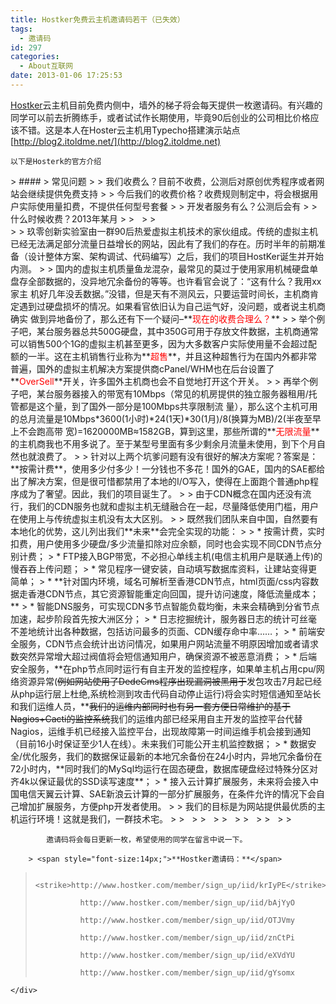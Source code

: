 ```yaml
---
title: Hostker免费云主机邀请码若干（已失效）
tags:
  - 邀请码
id: 297
categories:
  - About互联网
date: 2013-01-06 17:25:53
---
```


[Hostker](http://www.hostker.com)云主机目前免费内侧中，墙外的梯子将会每天提供一枚邀请码。有兴趣的同学可以前去折腾练手，或者试试作长期使用，毕竟90后创业的公司相比价格应该不错。这是本人在Hoster云主机用Typecho搭建演示站点 [http://blog2.itoldme.net/](http://blog2.itoldme.net)

	以下是Hosterk的官方介绍

<div class="noticeboxalt">
	<div class="innernotice">
		> #### 
> 				常见问题
> 
> 				我们收费么？目前不收费，公测后对原创优秀程序或者网站会继续提供免费支持
> 
> 				今后我们的收费价格？收费规则制定中，将会根据用户实际使用量扣费，不提供任何型号套餐
> 
> 				开发者服务有么？公测后会有
> 
> 				什么时候收费？2013年某月
> 
> 				&nbsp;
> 
> 			<div class="entry-content">
> 
> 					玖零创新实验室由一群90后热爱虚拟主机技术的家伙组成。传统的虚拟主机已经无法满足部分流量日益增长的网站，因此有了我们的存在。历时半年的前期准备（设计整体方案、架构调试、代码编写）之后，我们的项目HostKer诞生并开始内测。
> 
> 					国内的虚拟主机质量鱼龙混杂，最常见的莫过于使用家用机械硬盘单盘存全部数据的，没异地冗余备份的等等。也许看官会说了：&ldquo;这有什么？我用xx家主 机好几年没丢数据。&rdquo;没错，但是天有不测风云，只要运营时间长，主机商肯定遇到过硬盘损坏的情况。如果看官依旧认为自己运气好，没问题，或者说主机商确实 做到异地备份了，那么还有下一个疑问&ndash;**<span style="color: #ff0000;">现在的收费合理么？</span>**
> 
> 					举个例子吧，某台服务器总共500G硬盘，其中350G可用于存放文件数据，主机商通常可以销售500个1G的虚拟主机甚至更多，因为大多数客户实际使用量不会超过配额的一半。这在主机销售行业称为**<span style="color: #ff0000;">超售</span>**，并且这种超售行为在国内外都非常普遍，国外的虚拟主机解决方案提供商cPanel/WHM也在后台设置了**<span style="color: #ff0000;">OverSell</span>**开关，许多国外主机商也会不自觉地打开这个开关。
> 
> 					再举个例子吧，某台服务器接入的带宽有10Mbps（常见的机房提供的独立服务器租用/托管都是这个量，到了国外一部分是100Mbps共享限制流 量），那么这个主机可用的总月流量是10Mbps*3600(1小时)*24(1天)*30(1月)/8(换算为MB)/2(半夜至早上不会跑高带 宽)=1620000MB&asymp;1582GB，算到这里，那些所谓的**<span style="color: #ff0000;">无限流量</span>**的主机商我也不用多说了。至于某型号里面有多少剩余月流量未使用，到下个月自然也就浪费了。
> 
> 					针对以上两个坑爹问题有没有很好的解决方案呢？答案是：**按需计费**，使用多少付多少！一分钱也不多花！国外的GAE，国内的SAE都给出了解决方案，但是很可惜都禁用了本地的I/O写入，使得在上面跑个普通php程序成为了奢望。因此，我们的项目诞生了。
> 
> 					由于CDN概念在国内还没有流行，我们的CDN服务也就和虚拟主机无缝融合在一起，尽量降低使用门槛，用户在使用上与传统虚拟主机没有太大区别。
> 
> 					既然我们团队来自中国，自然要有本地化的优势，这儿列出我们**未来**会完全实现的功能：
> 
> *   按需计费，实时扣费，用户使用多少硬盘/多少流量扣除对应余额，同时也会实现不同CDN节点分别计费；
> *   FTP接入BGP带宽，不必担心单线主机(电信主机用户是联通上传)的慢吞吞上传问题；
> *   常见程序一键安装，自动填写数据库资料，让建站变得更简单；
> *   **针对国内环境，域名可解析至香港CDN节点，html页面/css内容数据走香港CDN节点，其它资源智能重定向回国，提升访问速度，降低流量成本；**
> *   智能DNS服务，可实现CDN多节点智能负载均衡，未来会精确到分省节点加速，起步阶段首先按大洲区分；
> *   日志挖掘统计，服务器日志的统计可丝毫不差地统计出各种数据，包括访问最多的页面、CDN缓存命中率&hellip;&hellip;；
> *   前端安全服务，CDN节点会统计出访问情况，如果用户网站流量不明原因增加或者请求数突然异常增大超过阀值将会短信通知用户，确保资源不被恶意消费；
> *   后端安全服务，**在php节点同时运行有自主开发的监控程序，如果单主机占用cpu/网络资源异常(<del>例如网站使用了DedeCms程序出现漏洞被黑用于</del>发包攻击7月起已经从php运行层上杜绝,系统检测到攻击代码自动停止运行)将会实时短信通知至站长和我们运维人员，**<del>我们的运维内部同时也有另一套方便日常维护的基于Nagios+Cacti的监控系统</del>我们的运维内部已经采用自主开发的监控平台代替Nagios，运维手机已经接入监控平台，出现故障第一时间运维手机会接到通知（目前16小时保证至少1人在线）。未来我们可能公开主机监控数据；
> *   数据安全/优化服务，我们的数据保证最新的本地冗余备份在24小时内，异地冗余备份在72小时内，**同时我们的MySql均运行在固态硬盘，数据库硬盘经过特殊分区对齐4k以保证最优的SSD读写速度**；
> *   接入云计算扩展服务，未来将会接入中国电信天翼云计算、SAE新浪云计算的一部分扩展服务，在条件允许的情况下会自己增加扩展服务，方便php开发者使用。
> 
> 					我们的目标是为网站提供最优质的主机运行环境！这就是我们，一群技术宅。
> 
> 					&nbsp;
> 
> 					&nbsp;
> 
> 					&nbsp;
> 
> 					&nbsp;
> 
> 					&nbsp;
> 
> 			</div>

			邀请码将会每日更新一枚，希望使用的同学在留言中说一下。

		> <span style="font-size:14px;">**Hostker邀请码：**</span>
> 
> 				<strike>http://www.hostker.com/member/sign_up/iid/krIyPE</strike>
> 
> 				http://www.hostker.com/member/sign_up/iid/bAjYyO
> 
> 				http://www.hostker.com/member/sign_up/iid/OTJVmy
> 
> 				http://www.hostker.com/member/sign_up/iid/znCtPi
> 
> 				http://www.hostker.com/member/sign_up/iid/eXVdYU
> 
> 				http://www.hostker.com/member/sign_up/iid/gYsomx
	</div>
</div>